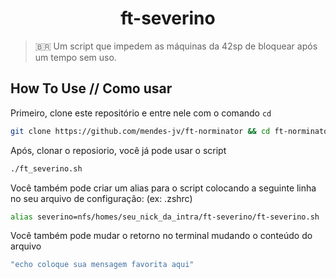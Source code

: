 <div align="center">
  
# ft-severino

</div>

> :brazil: Um script que impedem as máquinas da 42sp de bloquear após um tempo sem uso.

## How To Use // Como usar

Primeiro, clone este repositório e entre nele com o comando `cd`

```zsh
git clone https://github.com/mendes-jv/ft-norminator && cd ft-norminator
```
Após, clonar o reposiorio, você já pode usar o script
```zsh
./ft_severino.sh 
```

Você também pode criar um alias para o script colocando a seguinte linha no seu arquivo de configuração: (ex: .zshrc)

```zsh
alias severino=nfs/homes/seu_nick_da_intra/ft-severino/ft-severino.sh
```

Você também pode mudar o retorno no terminal mudando o conteúdo do arquivo

```zsh
"echo coloque sua mensagem favorita aqui"
```
